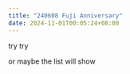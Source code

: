 ```yaml
---
title: "240608 Fuji Anniversary"
date: 2024-11-01T00:05:24+08:00
---
```


try try

or maybe the list will show

